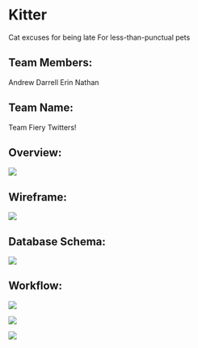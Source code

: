 Kitter
======

Cat excuses for being late
For less-than-punctual pets


Team Members:
------------
Andrew
Darrell
Erin
Nathan 

Team Name:
---------
Team Fiery Twitters! 


Overview: 
--------
<a href="http://imgur.com/CI1xUpj"><img src="http://i.imgur.com/CI1xUpj.jpg?1"></a>


Wireframe: 
---------
<a href="http://imgur.com/QcWA5vX"><img src="http://i.imgur.com/QcWA5vX.jpg"></a>

Database Schema:
---------------
<a href="http://imgur.com/swf17Y9"><img src="http://i.imgur.com/swf17Y9.jpg?1"></a>

Workflow:
--------

<a href="http://imgur.com/aUD0Blg"><img src="http://i.imgur.com/aUD0Blg.jpg?1"></a>

<a href="http://imgur.com/iWapz9g"><img src="http://i.imgur.com/iWapz9g.jpg?1"></a>

<a href="http://imgur.com/AHVDvTZ"><img src="http://i.imgur.com/AHVDvTZ.jpg?1"></a>
